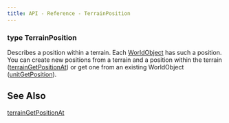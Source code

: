 ```yaml
---
title: API - Reference - TerrainPosition
---
```


### type TerrainPosition

Describes a position within a terrain. Each [WorldObject][ref/WorldObject] has
such a position.  You can create new positions from a terrain and a position
within the terrain ([terrainGetPositionAt][ref/terrainGetPositionAt]) or get
one from an existing WorldObject ([unitGetPosition][ref/unitGetPosition]).


## See Also

[terrainGetPositionAt](/api/ref/terrainGetPositionAt/)

[ref/Worldobject]:           /api/ref/WorldObject/
[ref/terrainGetPositionAt]:  /api/ref/terrainGetPositionAt/
[ref/unitGetPosition]:       /api/ref/unitGetPosition/
